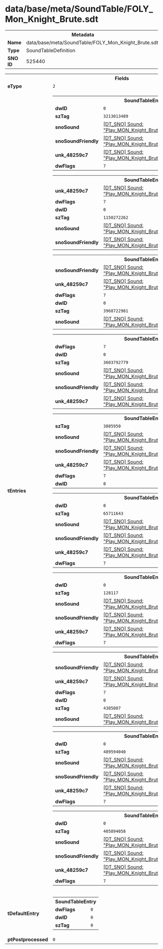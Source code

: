 <h1>data/base/meta/SoundTable/FOLY_Mon_Knight_Brute.sdt</h1><table><tr><th colspan="100%">Metadata</th></tr><tr><td><b>Name</b></td><td>data/base/meta/SoundTable/FOLY_Mon_Knight_Brute.sdt</td></tr><tr><td><b>Type</b></td><td>SoundTableDefinition</td></tr><tr><td><b>SNO ID</b></td><td>525440</td></tr></table>

<table><tr><th colspan="100%">Fields</th></tr><tr><td><b>eType</b></td><td><code>2</code></td></tr><tr><td><b>tEntries</b></td><td><table><tr><th colspan="100%">SoundTableEntry</th></tr><tr><td><b>dwID</b></td><td><code>0</code></td></tr><tr><td><b>szTag</b></td><td><code>3213013489</code></td></tr><tr><td><b>snoSound</b></td><td><a href="..\Sound\Play_MON_Knight_Brute_Footsteps_Walk_3P.snd">[DT_SNO] Sound: "Play_MON_Knight_Brute_Footsteps_Walk_3P"</a></td></tr><tr><td><b>snoSoundFriendly</b></td><td><a href="..\Sound\Play_MON_Knight_Brute_Footsteps_Walk_3P.snd">[DT_SNO] Sound: "Play_MON_Knight_Brute_Footsteps_Walk_3P"</a></td></tr><tr><td><b>unk_48259c7</b></td><td><a href="..\Sound\Play_MON_Knight_Brute_Footsteps_Walk_3P.snd">[DT_SNO] Sound: "Play_MON_Knight_Brute_Footsteps_Walk_3P"</a></td></tr><tr><td><b>dwFlags</b></td><td><code>7</code></td></tr></table>


<table><tr><th colspan="100%">SoundTableEntry</th></tr><tr><td><b>unk_48259c7</b></td><td><a href="..\Sound\Play_MON_Knight_Brute_Footsteps_Run_3P.snd">[DT_SNO] Sound: "Play_MON_Knight_Brute_Footsteps_Run_3P"</a></td></tr><tr><td><b>dwFlags</b></td><td><code>7</code></td></tr><tr><td><b>dwID</b></td><td><code>0</code></td></tr><tr><td><b>szTag</b></td><td><code>1150272262</code></td></tr><tr><td><b>snoSound</b></td><td><a href="..\Sound\Play_MON_Knight_Brute_Footsteps_Run_3P.snd">[DT_SNO] Sound: "Play_MON_Knight_Brute_Footsteps_Run_3P"</a></td></tr><tr><td><b>snoSoundFriendly</b></td><td><a href="..\Sound\Play_MON_Knight_Brute_Footsteps_Run_3P.snd">[DT_SNO] Sound: "Play_MON_Knight_Brute_Footsteps_Run_3P"</a></td></tr></table>


<table><tr><th colspan="100%">SoundTableEntry</th></tr><tr><td><b>snoSoundFriendly</b></td><td><a href="..\Sound\Play_MON_Knight_Brute_FOLY_GetHit_3P.snd">[DT_SNO] Sound: "Play_MON_Knight_Brute_FOLY_GetHit_3P"</a></td></tr><tr><td><b>unk_48259c7</b></td><td><a href="..\Sound\Play_MON_Knight_Brute_FOLY_GetHit_3P.snd">[DT_SNO] Sound: "Play_MON_Knight_Brute_FOLY_GetHit_3P"</a></td></tr><tr><td><b>dwFlags</b></td><td><code>7</code></td></tr><tr><td><b>dwID</b></td><td><code>0</code></td></tr><tr><td><b>szTag</b></td><td><code>3968722981</code></td></tr><tr><td><b>snoSound</b></td><td><a href="..\Sound\Play_MON_Knight_Brute_FOLY_GetHit_3P.snd">[DT_SNO] Sound: "Play_MON_Knight_Brute_FOLY_GetHit_3P"</a></td></tr></table>


<table><tr><th colspan="100%">SoundTableEntry</th></tr><tr><td><b>dwFlags</b></td><td><code>7</code></td></tr><tr><td><b>dwID</b></td><td><code>0</code></td></tr><tr><td><b>szTag</b></td><td><code>3603792779</code></td></tr><tr><td><b>snoSound</b></td><td><a href="..\Sound\Play_MON_Knight_Brute_FOLY_Taunt_3P.snd">[DT_SNO] Sound: "Play_MON_Knight_Brute_FOLY_Taunt_3P"</a></td></tr><tr><td><b>snoSoundFriendly</b></td><td><a href="..\Sound\Play_MON_Knight_Brute_FOLY_Taunt_3P.snd">[DT_SNO] Sound: "Play_MON_Knight_Brute_FOLY_Taunt_3P"</a></td></tr><tr><td><b>unk_48259c7</b></td><td><a href="..\Sound\Play_MON_Knight_Brute_FOLY_Taunt_3P.snd">[DT_SNO] Sound: "Play_MON_Knight_Brute_FOLY_Taunt_3P"</a></td></tr></table>


<table><tr><th colspan="100%">SoundTableEntry</th></tr><tr><td><b>szTag</b></td><td><code>3885950</code></td></tr><tr><td><b>snoSound</b></td><td><a href="..\Sound\Play_MON_Knight_Brute_FOLY_Idle_3P.snd">[DT_SNO] Sound: "Play_MON_Knight_Brute_FOLY_Idle_3P"</a></td></tr><tr><td><b>snoSoundFriendly</b></td><td><a href="..\Sound\Play_MON_Knight_Brute_FOLY_Idle_3P.snd">[DT_SNO] Sound: "Play_MON_Knight_Brute_FOLY_Idle_3P"</a></td></tr><tr><td><b>unk_48259c7</b></td><td><a href="..\Sound\Play_MON_Knight_Brute_FOLY_Idle_3P.snd">[DT_SNO] Sound: "Play_MON_Knight_Brute_FOLY_Idle_3P"</a></td></tr><tr><td><b>dwFlags</b></td><td><code>7</code></td></tr><tr><td><b>dwID</b></td><td><code>0</code></td></tr></table>


<table><tr><th colspan="100%">SoundTableEntry</th></tr><tr><td><b>dwID</b></td><td><code>0</code></td></tr><tr><td><b>szTag</b></td><td><code>65711643</code></td></tr><tr><td><b>snoSound</b></td><td><a href="..\Sound\Play_MON_Knight_Brute_FOLY_Land_3P.snd">[DT_SNO] Sound: "Play_MON_Knight_Brute_FOLY_Land_3P"</a></td></tr><tr><td><b>snoSoundFriendly</b></td><td><a href="..\Sound\Play_MON_Knight_Brute_FOLY_Land_3P.snd">[DT_SNO] Sound: "Play_MON_Knight_Brute_FOLY_Land_3P"</a></td></tr><tr><td><b>unk_48259c7</b></td><td><a href="..\Sound\Play_MON_Knight_Brute_FOLY_Land_3P.snd">[DT_SNO] Sound: "Play_MON_Knight_Brute_FOLY_Land_3P"</a></td></tr><tr><td><b>dwFlags</b></td><td><code>7</code></td></tr></table>


<table><tr><th colspan="100%">SoundTableEntry</th></tr><tr><td><b>dwID</b></td><td><code>0</code></td></tr><tr><td><b>szTag</b></td><td><code>128117</code></td></tr><tr><td><b>snoSound</b></td><td><a href="..\Sound\Play_MON_Knight_Brute_FOLY_Run_Chains_3P.snd">[DT_SNO] Sound: "Play_MON_Knight_Brute_FOLY_Run_Chains_3P"</a></td></tr><tr><td><b>snoSoundFriendly</b></td><td><a href="..\Sound\Play_MON_Knight_Brute_FOLY_Run_Chains_3P.snd">[DT_SNO] Sound: "Play_MON_Knight_Brute_FOLY_Run_Chains_3P"</a></td></tr><tr><td><b>unk_48259c7</b></td><td><a href="..\Sound\Play_MON_Knight_Brute_FOLY_Run_Chains_3P.snd">[DT_SNO] Sound: "Play_MON_Knight_Brute_FOLY_Run_Chains_3P"</a></td></tr><tr><td><b>dwFlags</b></td><td><code>7</code></td></tr></table>


<table><tr><th colspan="100%">SoundTableEntry</th></tr><tr><td><b>snoSoundFriendly</b></td><td><a href="..\Sound\Play_MON_Knight_Brute_FOLY_Walk_Chains_3P.snd">[DT_SNO] Sound: "Play_MON_Knight_Brute_FOLY_Walk_Chains_3P"</a></td></tr><tr><td><b>unk_48259c7</b></td><td><a href="..\Sound\Play_MON_Knight_Brute_FOLY_Walk_Chains_3P.snd">[DT_SNO] Sound: "Play_MON_Knight_Brute_FOLY_Walk_Chains_3P"</a></td></tr><tr><td><b>dwFlags</b></td><td><code>7</code></td></tr><tr><td><b>dwID</b></td><td><code>0</code></td></tr><tr><td><b>szTag</b></td><td><code>4385807</code></td></tr><tr><td><b>snoSound</b></td><td><a href="..\Sound\Play_MON_Knight_Brute_FOLY_Walk_Chains_3P.snd">[DT_SNO] Sound: "Play_MON_Knight_Brute_FOLY_Walk_Chains_3P"</a></td></tr></table>


<table><tr><th colspan="100%">SoundTableEntry</th></tr><tr><td><b>dwID</b></td><td><code>0</code></td></tr><tr><td><b>szTag</b></td><td><code>489594040</code></td></tr><tr><td><b>snoSound</b></td><td><a href="..\Sound\Play_MON_Knight_Brute_FOLY_Attk360_Whoosh_3P.snd">[DT_SNO] Sound: "Play_MON_Knight_Brute_FOLY_Attk360_Whoosh_3P"</a></td></tr><tr><td><b>snoSoundFriendly</b></td><td><a href="..\Sound\Play_MON_Knight_Brute_FOLY_Attk360_Whoosh_3P.snd">[DT_SNO] Sound: "Play_MON_Knight_Brute_FOLY_Attk360_Whoosh_3P"</a></td></tr><tr><td><b>unk_48259c7</b></td><td><a href="..\Sound\Play_MON_Knight_Brute_FOLY_Attk360_Whoosh_3P.snd">[DT_SNO] Sound: "Play_MON_Knight_Brute_FOLY_Attk360_Whoosh_3P"</a></td></tr><tr><td><b>dwFlags</b></td><td><code>7</code></td></tr></table>


<table><tr><th colspan="100%">SoundTableEntry</th></tr><tr><td><b>dwID</b></td><td><code>0</code></td></tr><tr><td><b>szTag</b></td><td><code>405894058</code></td></tr><tr><td><b>snoSound</b></td><td><a href="..\Sound\Play_MON_Knight_Brute_FOLY_AttkOhead_Whoosh_3P.snd">[DT_SNO] Sound: "Play_MON_Knight_Brute_FOLY_AttkOhead_Whoosh_3P"</a></td></tr><tr><td><b>snoSoundFriendly</b></td><td><a href="..\Sound\Play_MON_Knight_Brute_FOLY_AttkOhead_Whoosh_3P.snd">[DT_SNO] Sound: "Play_MON_Knight_Brute_FOLY_AttkOhead_Whoosh_3P"</a></td></tr><tr><td><b>unk_48259c7</b></td><td><a href="..\Sound\Play_MON_Knight_Brute_FOLY_AttkOhead_Whoosh_3P.snd">[DT_SNO] Sound: "Play_MON_Knight_Brute_FOLY_AttkOhead_Whoosh_3P"</a></td></tr><tr><td><b>dwFlags</b></td><td><code>7</code></td></tr></table>


</td></tr><tr><td><b>tDefaultEntry</b></td><td><table><tr><th colspan="100%">SoundTableEntry</th></tr><tr><td><b>dwFlags</b></td><td><code>0</code></td></tr><tr><td><b>dwID</b></td><td><code>0</code></td></tr><tr><td><b>szTag</b></td><td><code>0</code></td></tr></table>

</td></tr><tr><td><b>ptPostprocessed</b></td><td><code>0</code></td></tr></table>

